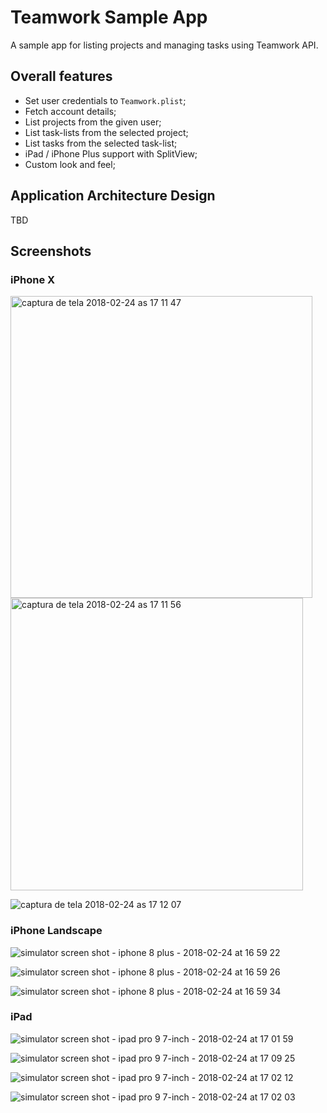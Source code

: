# Teamwork Sample App
A sample app for listing projects and managing tasks using Teamwork API.

## Overall features
- Set user credentials to `Teamwork.plist`;
- Fetch account details;
- List projects from the given user;
- List task-lists from the selected project;
- List tasks from the selected task-list;
- iPad / iPhone Plus support with SplitView;
- Custom look and feel;

## Application Architecture Design
TBD

## Screenshots

### iPhone X
<img width="483" alt="captura de tela 2018-02-24 as 17 11 47" src="https://user-images.githubusercontent.com/1290207/36634630-39c12704-1986-11e8-8bd9-26f66e7842be.png">

<img width="468" alt="captura de tela 2018-02-24 as 17 11 56" src="https://user-images.githubusercontent.com/1290207/36634631-3ab98188-1986-11e8-8744-717f9b0b14f8.png">

![captura de tela 2018-02-24 as 17 12 07](https://user-images.githubusercontent.com/1290207/36634632-3bbea1b2-1986-11e8-8041-3d70deaf6adb.png)

### iPhone Landscape
![simulator screen shot - iphone 8 plus - 2018-02-24 at 16 59 22](https://user-images.githubusercontent.com/1290207/36634640-59244a18-1986-11e8-9d53-abc018eecf96.png)

![simulator screen shot - iphone 8 plus - 2018-02-24 at 16 59 26](https://user-images.githubusercontent.com/1290207/36634641-594786c2-1986-11e8-904b-6fc75594d29f.png)

![simulator screen shot - iphone 8 plus - 2018-02-24 at 16 59 34](https://user-images.githubusercontent.com/1290207/36634642-5969f338-1986-11e8-8acb-7ac351c39ba2.png)

### iPad
![simulator screen shot - ipad pro 9 7-inch - 2018-02-24 at 17 01 59](https://user-images.githubusercontent.com/1290207/36634648-6b933fec-1986-11e8-8c53-47777882ef2c.png)

![simulator screen shot - ipad pro 9 7-inch - 2018-02-24 at 17 09 25](https://user-images.githubusercontent.com/1290207/36634649-6bb61df0-1986-11e8-8f74-ffe63704a9c7.png)

![simulator screen shot - ipad pro 9 7-inch - 2018-02-24 at 17 02 12](https://user-images.githubusercontent.com/1290207/36634650-6bd99528-1986-11e8-8cd7-0100079ae8dc.png)

![simulator screen shot - ipad pro 9 7-inch - 2018-02-24 at 17 02 03](https://user-images.githubusercontent.com/1290207/36634651-6bfd1e9e-1986-11e8-9776-8b8aa47eb24d.png)
